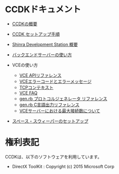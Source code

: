 CCDKドキュメント
====


* [CCDKの概要](./Overview.ja.md)
* [CCDK セットアップ手順](./Setup.ja.md)
* [Shinra Development Station 概要](./SDS_Overview.ja.md)
* [バックエンドサーバーの使い方](./Backend_Howto.ja.md)

* VCEの使い方
  * [VCE APIリファレンス](vce/apiref/out/vce-api-ja.md)
  * [VCEエラーコードとエラーメッセージ](vce/ecode_ja.md)
  * [TCPコンテキスト](vce/tcpcontext_ja.md)
  * [VCE FAQ](vce/faq_ja.md)
  * [gen.rb プロトコルジェネレータ リファレンス](vce/gen_ja.md)
  * [gen.rb C言語出力リファレンス](vce/gen_output_ref_ja.md)
  * [VCEサーバーにおける最大接続数について](vce/connect_ja.md)

* [スペース・スウィーパーのセットアップ](SpaceSweeper.ja.md)


権利表記
====
CCDKは、以下のソフトウェアを利用しています。

- DirectX ToolKit : Copyright (c) 2015 Microsoft Corp





